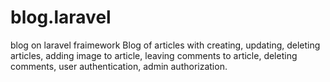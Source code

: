 # blog.laravel
blog on laravel fraimework
Blog of articles with creating, updating, deleting articles, adding image to article, leaving comments to article, deleting comments, user authentication, admin authorization.
